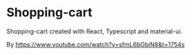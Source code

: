 # Shopping-cart
Shopping-cart created with React, Typescript and material-ui.

By https://www.youtube.com/watch?v=sfmL6bGbiN8&t=1754s
